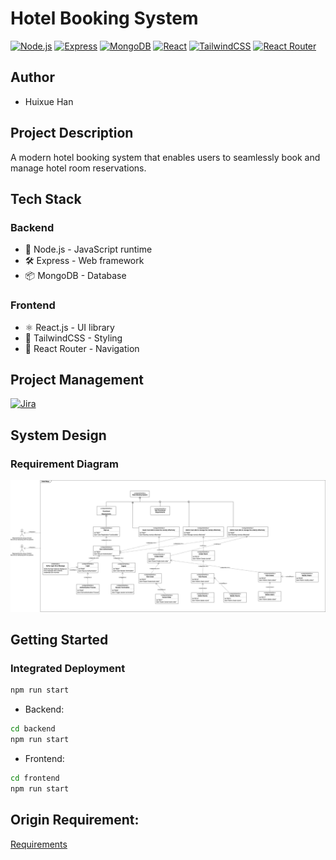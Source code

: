 # Hotel Booking System

[![Node.js](https://img.shields.io/badge/Node.js-v22-green)](https://nodejs.org/)
[![Express](https://img.shields.io/badge/Express-v4-blue)](https://expressjs.com/)
[![MongoDB](https://img.shields.io/badge/MongoDB-v6-green)](https://www.mongodb.com/)
[![React](https://img.shields.io/badge/React-v18-blue)](https://reactjs.org/)
[![TailwindCSS](https://img.shields.io/badge/TailwindCSS-v3-blue)](https://tailwindcss.com/)
[![React Router](https://img.shields.io/badge/React_Router-v6-blue)](https://reactrouter.com/)

## Author
- Huixue Han

## Project Description
A modern hotel booking system that enables users to seamlessly book and manage hotel room reservations.

## Tech Stack

### Backend
- 🚀 Node.js - JavaScript runtime
- 🛠️ Express - Web framework
- 📦 MongoDB - Database

### Frontend
- ⚛️ React.js - UI library
- 🎨 TailwindCSS - Styling
- 🔄 React Router - Navigation

## Project Management
[![Jira](https://img.shields.io/badge/Jira-Project_Management-blue)](https://ictrun.atlassian.net/jira/software/projects/HBS/summary)

## System Design
### Requirement Diagram
![Requirement Diagram](./requirements_diagram.png)

## Getting Started

### Integrated Deployment
```bash
npm run start
```
- Backend:
```bash
cd backend
npm run start
```
- Frontend:
```bash
cd frontend
npm run start
```

## Origin Requirement:
[Requirements](./requirements.md)